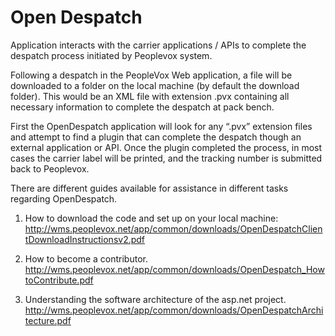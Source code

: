 # Open Despatch 

Application interacts with the carrier applications / APIs to complete the despatch process initiated by Peoplevox system.

Following a despatch in the PeopleVox Web application, a file will be downloaded to a folder on the local machine (by default the download folder). This would be an XML file with extension .pvx containing all necessary information to complete the despatch at pack bench.

First the OpenDespatch application will look for any “.pvx” extension files and attempt to find a plugin that can complete the despatch though an external application or API. Once the plugin completed the process, in most cases the carrier label will be printed, and the tracking number is submitted back to Peoplevox. 

There are different guides available for assistance in different tasks regarding OpenDespatch.

1. How to download the code and set up on your local machine:
http://wms.peoplevox.net/app/common/downloads/OpenDespatchClientDownloadInstructionsv2.pdf

2. How to become a contributor.
http://wms.peoplevox.net/app/common/downloads/OpenDespatch_HowtoContribute.pdf

3. Understanding the software architecture of the asp.net project.
http://wms.peoplevox.net/app/common/downloads/OpenDespatchArchitecture.pdf
